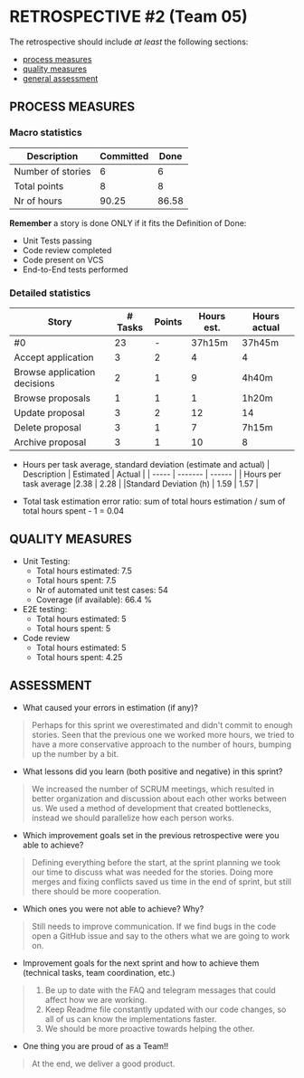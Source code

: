 # RETROSPECTIVE #2 (Team 05)

The retrospective should include _at least_ the following
sections:

- [process measures](#process-measures)
- [quality measures](#quality-measures)
- [general assessment](#assessment)

## PROCESS MEASURES

### Macro statistics

<!-- - Number of stories committed vs. done
- Total points committed vs. done
- Nr of hours planned vs. spent (as a team) -->
  | Description | Committed | Done |
  | ----- | ------- | ------ |
  | Number of stories | 6 | 6 |
  | Total points | 8 | 8 |
  | Nr of hours | 90.25  |  86.58 |

**Remember** a story is done ONLY if it fits the Definition of Done:

- Unit Tests passing
- Code review completed
- Code present on VCS
- End-to-End tests performed

<!-- > Please refine your DoD if required (you cannot remove items!) -->


### Detailed statistics

| Story                  | # Tasks | Points | Hours est. | Hours actual |
| ---------------------- | ------- | ------ | ---------- | ------------ |
| #0                     | 23      |   -    |    37h15m  |    37h45m    |
| Accept application     |  3      |   2    |    4       |   4          |
| Browse application decisions |2  | 1      | 9          |   4h40m      |   
| Browse proposals |  1    |   1   |   1   |   1h20m    |
| Update proposal  |  3    |   2  |    12   |   14     |
| Delete proposal  |  3  |  1 |  7  |  7h15m  |
| Archive proposal |  3  | 1 |  10  |  8   |

<!-- > place technical tasks corresponding to story `#0` and leave out story points (not applicable in this case) -->

- Hours per task average, standard deviation (estimate and actual)
  | Description | Estimated | Actual |
  | ----- | ------- | ------ |
  | Hours per task average |2.38 | 2.28 |
  |Standard Deviation (h) | 1.59 | 1.57 |

- Total task estimation error ratio: sum of total hours estimation / sum of total hours spent - 1 = 0.04

## QUALITY MEASURES

- Unit Testing:
  - Total hours estimated: 7.5
  - Total hours spent: 7.5 
  - Nr of automated unit test cases: 54
  - Coverage (if available): 66.4 %
- E2E testing:
  - Total hours estimated: 5
  - Total hours spent: 5
- Code review
  - Total hours estimated: 5
  - Total hours spent: 4.25

## ASSESSMENT

- What caused your errors in estimation (if any)?
>Perhaps for this sprint we overestimated and didn't commit to enough stories. Seen that the previous one we worked more hours, we tried to have a more conservative approach to the number of hours, bumping up the number by a bit. 

- What lessons did you learn (both positive and negative) in this sprint?
> We increased the number of SCRUM meetings, which resulted in better organization and discussion about each other works between us. We used a method of development that created bottlenecks, instead we should parallelize how each person works.

- Which improvement goals set in the previous retrospective were you able to achieve?
> Defining everything before the start, at the sprint planning we took our time to discuss what was needed for the stories.
> Doing more merges and fixing conflicts saved us time in the end of sprint, but still there should be more cooperation.

- Which ones you were not able to achieve? Why?
> Still needs to improve communication. If we find bugs in the code open a GitHub issue and say to the others what we are going to work on.

- Improvement goals for the next sprint and how to achieve them (technical tasks, team coordination, etc.)
> 1. Be up to date with the FAQ and telegram messages that could affect how we are working.
> 2. Keep Readme file constantly updated with our code changes, so all of us can know the implementations faster.
> 3. We should be more proactive towards helping the other.


- One thing you are proud of as a Team!!  
>At the end, we deliver a good product.
